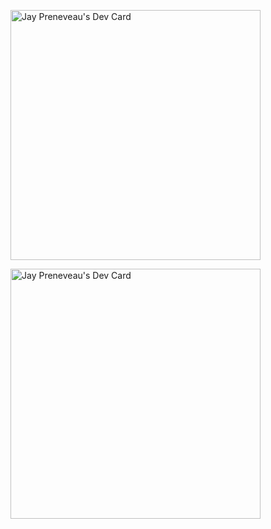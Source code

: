 

<a href="https://app.daily.dev/runtimejpp"><img src="https://api.daily.dev/devcards/d47f60a40fc44a34a13ba70411be5dea.png?r=rmr" width="400" alt="Jay Preneveau's Dev Card"/></a>


<a href="https://app.daily.dev/DailyDevTips"><img src="https://github.com/runtimejpp/runtimejpp/blob/master/devcard.svg" width="400" alt="Jay Preneveau's Dev Card"/></a>
